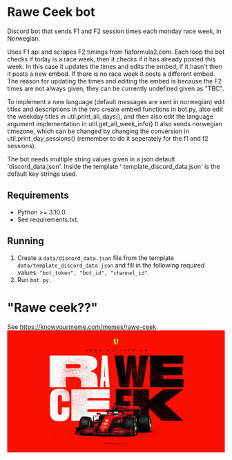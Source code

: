 # Rawe Ceek bot

Discord bot that sends F1 and F2 session times each monday race week, in Norwegian.

Uses F1 api and scrapes F2 timings from fiaformula2.com.
Each loop the bot checks if today is a race week, then it checks if it has already posted this week. In this case it
updates the times and edits the embed, if it hasn't then it posts a new embed. If there is no race week it posts a
different embed. The reason for updating the times and editing the embed is because the F2 times are not always given,
they can be currently undefined given as "TBC".

To implement a new language (default messages are sent in norwegian) edit titles and descriptions in the two create
embed functions in bot.py, also edit the weekday titles in util.print_all_days(), and then also edit the language
argument implementation in util.get_all_week_info()
It also sends norwegian timezone, which can be changed by changing the conversion in util.print_day_sessions() (remember
to do it seperately for the f1 and f2 sessions).

The bot needs multiple string values given in a json default 'discord_data.json'. Inside the template '
template_discord_data.json' is the default key strings used.

## Requirements

- Python >= 3.10.0.
- See requirements.txt.

## Running
1. Create a `data/discord_data.json` file from the template `data/template_discord_data.json` and fill in the following required values: `"bot_token", "bot_id", "channel_id"`.
2. Run `bot.py.`


# "Rawe ceek??"
See https://knowyourmeme.com/memes/rawe-ceek.
![Rawe ceek origin](data/raweceek_origin_meme.jpg)
